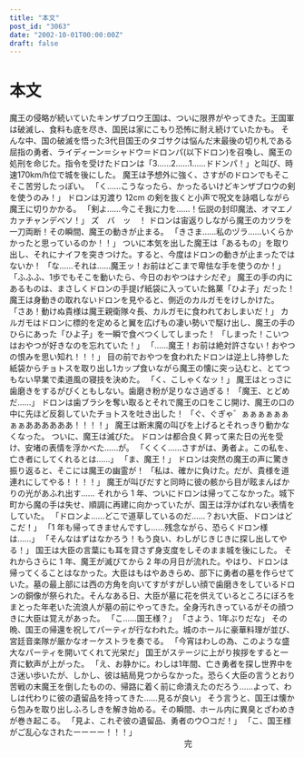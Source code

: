 ```yaml
---
title: "本文"
post_id: "3063"
date: "2002-10-01T00:00:00Z"
draft: false
---
```


# 本文

魔王の侵略が続いていたキンザブロウ王国は、ついに限界がやってきた。王国軍は破滅し、食料も底を尽き、国民は家にこもり恐怖に耐え続けていたかも。 そんな中、国の破滅を悟った3代目国王のタゴサクは悩んだ末最後の切り札である屈指の勇者、ライディーン＝シャドウ＝ドロンパ(以下ドロン)を召喚し、魔王の処刑を命じた。指令を受けたドロンは「3……2……1……ドドンパ！」と叫び、時速170km/h位で城を後にした。 魔王は予想外に強く、さすがのドロンでもそこそこ苦労したっぽい。 「く……こうなったら、かったるいけどキンザブロウの剣を使うのみ！」 ドロンは刃渡り 12cm の剣を抜くと小声で呪文を詠唱しながら魔王に切りかかる。 「剣よ……今こそ我に力を……！伝説の封印魔法、オマエノカァチャンデベソ！」 ズ　バ　ッ　！ ドロンは宙返りしながら魔王のカツラを一刀両断！その瞬間、魔王の動きが止まる。 「きさま……私のヅラ……いくらかかったと思っているのか！！」 ついに本気を出した魔王は「あるもの」を取り出し、それにナイフを突きつけた。すると、今度はドロンの動きが止まったではないか！ 「な……それは……魔王ッ！お前はどこまで卑怯な手を使うのか！」 「ふふふ、1歩でもそこを動いたら、今日のおやつはナシだぞ」 魔王の手の内にあるものは、まさしくドロンの手提げ紙袋に入っていた銘菓「ひよ子」だった！魔王は身動きの取れないドロンを見やると、側近のカルガモをけしかけた。 「さあ！動けぬ貴様は魔王親衛隊々長、カルガモに食われておしまいだ！」 カルガモはドロンに標的を定めると翼を広げもの凄い勢いで駆け出し、魔王の手のひらにあった「ひよ子」を一瞬で食べつくしてしまった！ 「しまった！こいつはおやつが好きなのを忘れていた！」 「……魔王！お前は絶対許さない！おやつの恨みを思い知れ！！！」 目の前でおやつを食われたドロンは逆上し持参した紙袋からチョトスを取り出し1カップ食いながら魔王の懐に突っ込むと、とてつもない早業で柔道風の寝技を決めた。 「く、こしゃくなッ！」 魔王はとっさに歯磨きをするがびくともしない。歯磨き粉が足りなさ過ぎる！ 「魔王、とどめだ……」 ドロンは歯ブラシを奪い取るとそれで魔王の口をこじ開け、魔王の口の中に先ほど反芻していたチョトスを吐き出した！ 「ぐ、ぐぎゃ゛ぁぁぁぁぁぁぁぁああああああ！！！！」 魔王は断末魔の叫びを上げるとそれっきり動かなくなった。 ついに、魔王は滅びた。 ドロンは都合良く昇って来た日の光を受け、安堵の表情を浮かべた……が。 「くくく……さすがは、勇者よ。この私を、亡き者にしてくれるとは……」 「ま、魔王！」 ドロンは突然の魔王の声に驚き振り返ると、そこには魔王の幽霊が！ 「私は、確かに負けた。だが、貴様を道連れにしてやる！！！！」 魔王が叫びだすと同時に彼の骸から目が眩まんばかりの光があふれ出す…… それから 1 年、ついにドロンは帰ってこなかった。城下町から魔の手は失せ、順調に再建に向かっていたが、国王は浮かばれない表情をしていた。 「ドロンよ……どこで道草しているのだ……？おい大臣、ドロンはどこだ！」 「1 年も帰ってきませんですし……残念ながら、恐らくドロン様は……」 「そんなはずはなかろう！もう良い、わしがじきじきに探し出してやる！」 国王は大臣の言葉にも耳を貸さず身支度をしそのまま城を後にした。 それからさらに 1 年、魔王が滅びてから 2 年の月日が流れた。やはり、ドロンは帰ってくることはなかった。大臣はもはやあきらめ、部下に勇者の墓を作らせていた。墓の最上部には西の方角を向いてすがすがしい顔で歯磨きをしているドロンの銅像が祭られた。そんなある日、大臣が墓に花を供えているところにぼろをまとった年老いた流浪人が墓の前にやってきた。全身汚れきっているがその顔つきに大臣は覚えがあった。 「こ……国王様？」 「さよう、1年ぶりだな」 その晩、国王の帰還を祝してパーティが行なわれた。城のホールに豪華料理が並び、宮廷音楽隊が厳かなオーケストラを奏でる。 「今宵はわしの為、このような盛大なパーティを開いてくれて光栄だ」 国王がステージに上がり挨拶をすると一斉に歓声が上がった。 「え、お静かに。わしは1年間、亡き勇者を探し世界中をさ迷い歩いたが、しかし、彼は結局見つからなかった。恐らく大臣の言うとおり苦戦の末魔王を倒したものの、帰路に着く前に命潰えたのだろう……よって、わしは代わりに彼の遺留品を持ってきた……見るが良い」 そう言うと、国王は懐から包みを取り出しふろしきを解き始める。その瞬間、ホール内に異臭とざわめきが巻き起こる。 「見よ、これぞ彼の遺留品、勇者のウ○コだ！」 「こ、国王様がご乱心なされたーーーー！！！」 　　　　　　　　　　　　　　　　　　　　　　完
